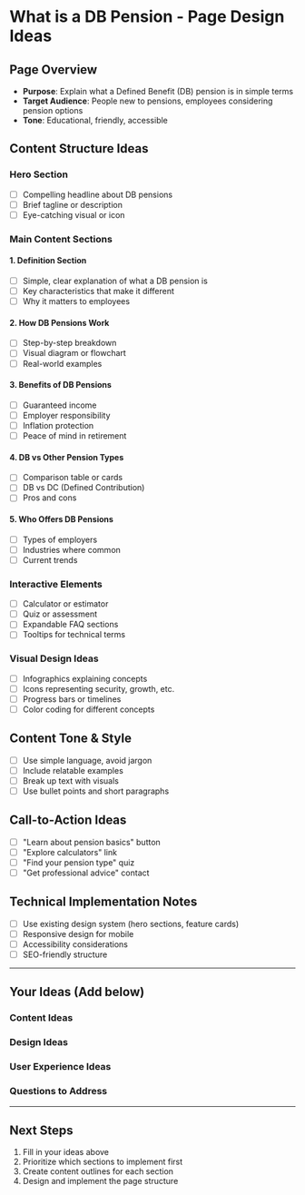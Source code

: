 # What is a DB Pension - Page Design Ideas

## Page Overview

- **Purpose**: Explain what a Defined Benefit (DB) pension is in simple terms
- **Target Audience**: People new to pensions, employees considering pension options
- **Tone**: Educational, friendly, accessible

## Content Structure Ideas

### Hero Section

- [ ] Compelling headline about DB pensions
- [ ] Brief tagline or description
- [ ] Eye-catching visual or icon

### Main Content Sections

#### 1. Definition Section

- [ ] Simple, clear explanation of what a DB pension is
- [ ] Key characteristics that make it different
- [ ] Why it matters to employees

#### 2. How DB Pensions Work

- [ ] Step-by-step breakdown
- [ ] Visual diagram or flowchart
- [ ] Real-world examples

#### 3. Benefits of DB Pensions

- [ ] Guaranteed income
- [ ] Employer responsibility
- [ ] Inflation protection
- [ ] Peace of mind in retirement

#### 4. DB vs Other Pension Types

- [ ] Comparison table or cards
- [ ] DB vs DC (Defined Contribution)
- [ ] Pros and cons

#### 5. Who Offers DB Pensions

- [ ] Types of employers
- [ ] Industries where common
- [ ] Current trends

### Interactive Elements

- [ ] Calculator or estimator
- [ ] Quiz or assessment
- [ ] Expandable FAQ sections
- [ ] Tooltips for technical terms

### Visual Design Ideas

- [ ] Infographics explaining concepts
- [ ] Icons representing security, growth, etc.
- [ ] Progress bars or timelines
- [ ] Color coding for different concepts

## Content Tone & Style

- [ ] Use simple language, avoid jargon
- [ ] Include relatable examples
- [ ] Break up text with visuals
- [ ] Use bullet points and short paragraphs

## Call-to-Action Ideas

- [ ] "Learn about pension basics" button
- [ ] "Explore calculators" link
- [ ] "Find your pension type" quiz
- [ ] "Get professional advice" contact

## Technical Implementation Notes

- [ ] Use existing design system (hero sections, feature cards)
- [ ] Responsive design for mobile
- [ ] Accessibility considerations
- [ ] SEO-friendly structure

---

## Your Ideas (Add below)

### Content Ideas

<!-- Add your specific content ideas here -->

### Design Ideas

<!-- Add your visual/layout ideas here -->

### User Experience Ideas

<!-- Add your UX/interaction ideas here -->

### Questions to Address

<!-- Add questions you think users might have -->

---

## Next Steps

1. Fill in your ideas above
2. Prioritize which sections to implement first
3. Create content outlines for each section
4. Design and implement the page structure
